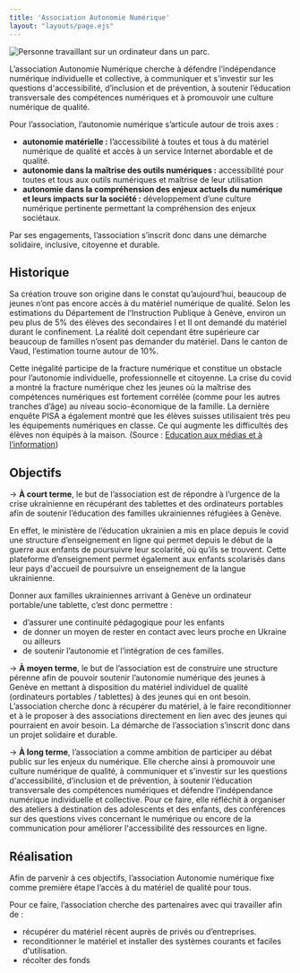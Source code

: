```yaml
---
title: 'Association Autonomie Numérique'
layout: "layouts/page.ejs"
---
```


![Personne travaillant sur un ordinateur dans un parc.](/assets/images/posts/hero.jpg)


L’association Autonomie Numérique cherche à défendre l’indépendance numérique individuelle et collective, à communiquer et s'investir sur les questions d'accessibilité, d’inclusion et de prévention, à soutenir l’éducation transversale des compétences numériques et à promouvoir une culture numérique de qualité. 

Pour l’association, l’autonomie numérique s’articule autour de trois axes : 

* **autonomie matérielle :** l’accessibilité à toutes et tous à du matériel numérique de qualité et accès à un service Internet abordable et de qualité.  
* **autonomie dans la maîtrise des outils numériques :** accessibilité pour toutes et tous aux outils numériques et maîtrise de leur utilisation
* **autonomie dans la compréhension des enjeux actuels du numérique et leurs impacts sur la société :** développement d’une culture numérique pertinente permettant la compréhension des enjeux sociétaux. 

Par ses engagements, l’association s’inscrit donc dans une démarche solidaire, inclusive, citoyenne et durable. 

## Historique 

Sa création trouve son origine dans le constat qu’aujourd’hui, beaucoup de jeunes n’ont pas encore accès à du matériel numérique de qualité. Selon les estimations du Département de l’Instruction Publique à Genève, environ un peu plus de 5% des élèves des secondaires I et II ont demandé du matériel durant le confinement. La réalité doit cependant être supérieure car beaucoup de familles n’osent pas demander du matériel. Dans le canton de Vaud, l’estimation tourne autour de 10%. 

Cette inégalité participe de la fracture numérique et constitue un obstacle pour l’autonomie individuelle, professionnelle et citoyenne. La crise du covid a montré la fracture numérique chez les jeunes où la maîtrise des compétences numériques est fortement corrélée (comme pour les autres tranches d’âge) au niveau socio-économique de la famille. La dernière enquête PISA a également montré que les élèves suisses utilisaient très peu les équipements numériques en classe. Ce qui augmente les difficultés des élèves non équipés à la maison. (Source : [Education aux médias et à l’information](https://educationauxmedias.ch/la-fracture-numerique-en-suisse-au-temps-du-covid-19-quelle-realite/)) 


## Objectifs

-> **À court terme**, le but de l’association est de répondre à l’urgence de la crise ukrainienne en récupérant des tablettes et des ordinateurs portables afin de soutenir l’éducation des familles ukrainiennes réfugiées à Genève. 

En effet, le ministère de l’éducation ukrainien a mis en place depuis le covid une structure d’enseignement en ligne qui permet depuis le début de la guerre aux enfants de poursuivre leur scolarité, où qu’ils se trouvent. Cette plateforme d’enseignement permet également aux enfants scolarisés dans leur pays d'accueil de poursuivre un enseignement de la langue ukrainienne. 

Donner aux familles ukrainiennes arrivant à Genève un ordinateur portable/une tablette, c’est donc permettre :

* d’assurer une continuité pédagogique pour les enfants 
* de donner un moyen de rester en contact avec leurs proche en Ukraine ou ailleurs
* de soutenir l’autonomie et l’intégration de ces familles. 

-> **À moyen terme**, le but de l’association est de construire une structure pérenne afin de pouvoir soutenir l’autonomie numérique des jeunes à Genève en mettant à disposition du matériel individuel de qualité (ordinateurs portables / tablettes) à des jeunes qui en ont besoin. 
L’association cherche donc à récupérer du matériel, à le faire reconditionner et à le proposer à des associations directement en lien avec des jeunes qui pourraient en avoir besoin. 
La démarche de l’association s’inscrit donc dans un projet solidaire et durable. 

-> **À long terme**, l’association a comme ambition de participer au débat public sur les enjeux du numérique. Elle cherche ainsi à promouvoir une culture numérique de qualité, à communiquer et s'investir sur les questions d'accessibilité, d’inclusion et de prévention, à soutenir l’éducation transversale des compétences numériques et défendre l’indépendance numérique individuelle et collective. Pour ce faire, elle réfléchit à organiser des ateliers à destination des adolescents et des enfants, des conférences sur des questions vives concernant le numérique ou encore de la communication pour améliorer l'accessibilité des ressources en ligne. 

## Réalisation

Afin de parvenir à ces objectifs, l’association Autonomie numérique fixe comme première étape l’accès à du matériel de qualité pour tous. 

Pour ce faire, l’association cherche des partenaires avec qui travailler afin de :

* récupérer du matériel récent auprès de privés ou d’entreprises. 
* reconditionner le matériel et installer des systèmes courants et faciles d'utilisation. 
* récolter des fonds 
